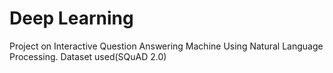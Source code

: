 # Deep Learning
Project on Interactive Question Answering Machine Using Natural Language Processing.
Dataset used(SQuAD 2.0)
